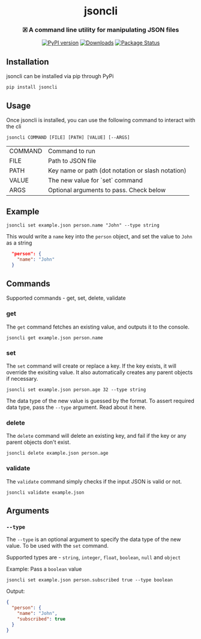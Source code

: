 <h1 align="center">jsoncli</h1>

<h3 align="center">
  🗷 A command line utility for manipulating JSON files 
</h3>

<div align="center">

[![PyPI version](https://badge.fury.io/py/jsoncli.svg)](https://badge.fury.io/py/jsoncli)
[![Downloads](https://static.pepy.tech/personalized-badge/jsoncli?period=total&units=international_system&left_color=grey&right_color=orange&left_text=Downloads)](https://pepy.tech/project/jsoncli)
[![Package Status](https://img.shields.io/static/v1?label=status&message=stable&color=brightgreen)](https://pypi.org/project/jsoncli/)
  
</div>

## Installation

jsoncli can be installed via pip through PyPi

```
pip install jsoncli
```

## Usage

Once jsoncli is installed, you can use the following command to interact with the cli

```
jsoncli COMMAND [FILE] [PATH] [VALUE] [--ARGS]
```

<table>
  <tr>
    <td>COMMAND</td>
     <td>Command to run</td>
  </tr>
  <tr>
    <td>FILE</td>
     <td>Path to JSON file</td>
  </tr>
  <tr>
    <td>PATH</td>
     <td>Key name or path (dot notation or slash notation)</td>
  </tr>
  <tr>
    <td>VALUE</td>
     <td>The new value for `set` command</td>
  </tr>
   <tr>
    <td>ARGS</td>
     <td>Optional arguments to pass. Check below</td>
  </tr>
</table>

## Example

```
jsoncli set example.json person.name "John" --type string
```
This would write a `name` key into the `person` object, and set the value to `John` as a string

```json
  "person": {
    "name": "John"
  }
```

## Commands
Supported commands - get, set, delete, validate

### get
The `get` command fetches an existing value, and outputs it to the console.

```
jsoncli get example.json person.name
```

### set
The `set` command will create or replace a key. If the key exists, it will override the exisiting value. It also automatically creates any parent objects if necessary.

```
jsoncli set example.json person.age 32 --type string 
```

The data type of the new value is guessed by the format. To assert required data type, pass the `--type` argument. Read about it here.

### delete
The `delete` command will delete an existing key, and fail if the key or any parent objects don't exist.

```
jsoncli delete example.json person.age
```

### validate
The `validate` command simply checks if the input JSON is valid or not.

```
jsoncli validate example.json
```

## Arguments

### `--type`
The `--type` is an optional argument to specify the data type of the new value. To be used with the `set` command.

Supported types are - `string`, `integer`, `float`, `boolean`, `null` and `object`

Example: Pass a `boolean` value
```
jsoncli set example.json person.subscribed true --type boolean
```
Output:
```json
{
  "person": {
    "name": "John",
    "subscribed": true
  }
}
```

